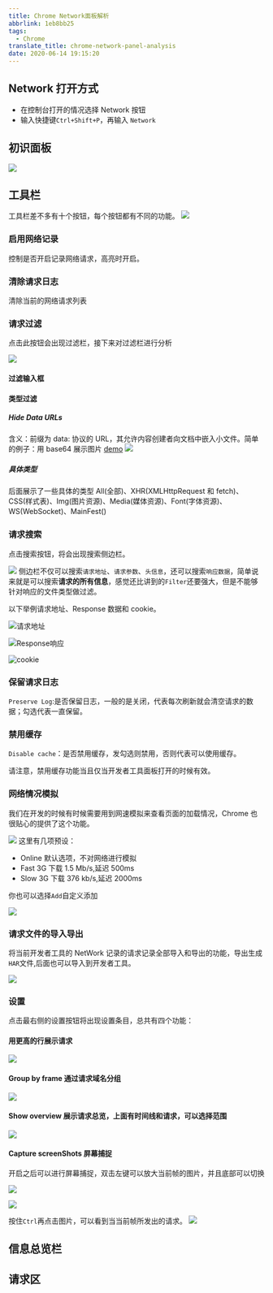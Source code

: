 ```yaml
---
title: Chrome Network面板解析
abbrlink: 1eb8bb25
tags:
  - Chrome
translate_title: chrome-network-panel-analysis
date: 2020-06-14 19:15:20
---
```


## Network 打开方式

- 在控制台打开的情况选择 Network 按钮
- 输入快捷键`Ctrl+Shift+P`，再输入 `Network`

## 初识面板

![](https://cdn.jsdelivr.net/gh/kitety/blog_img@master/img/20200923175812.png)

<!-- more -->

## 工具栏

工具栏差不多有十个按钮，每个按钮都有不同的功能。
![](https://cdn.jsdelivr.net/gh/kitety/blog_img@master/img/20200923175847.png)

### 启用网络记录

控制是否开启记录网络请求，高亮时开启。

### 清除请求日志

清除当前的网络请求列表

### 请求过滤

点击此按钮会出现过滤栏，接下来对过滤栏进行分析

![](https://cdn.jsdelivr.net/gh/kitety/blog_img@master/img/20200923175907.png)

#### 过滤输入框

#### 类型过滤

##### Hide Data URLs

含义：前缀为 data: 协议的 URL，其允许内容创建者向文档中嵌入小文件。简单的例子：用 base64 展示图片
[demo](https://www.w3docs.com/tools/code-editor/10848)
![](https://cdn.jsdelivr.net/gh/kitety/blog_img@master/img/ia_1900000653.gif)

##### 具体类型

后面展示了一些具体的类型 All(全部)、XHR(XMLHttpRequest 和 fetch)、CSS(样式表)、Img(图片资源)、Media(媒体资源)、Font(字体资源)、WS(WebSocket)、MainFest()

### 请求搜索

点击搜索按钮，将会出现搜索侧边栏。

![](https://cdn.jsdelivr.net/gh/kitety/blog_img@master/2020-12-21/1608537844605-image.png)
侧边栏不仅可以搜索`请求地址`、`请求参数`、`头信息`，还可以搜索`响应数据`，简单说来就是可以搜索**请求的所有信息**，感觉还比讲到的`Filter`还要强大，但是不能够针对响应的文件类型做过滤。

以下举例请求地址、Response 数据和 cookie。

![请求地址](https://cdn.jsdelivr.net/gh/kitety/blog_img@master/2020-12-21/1608537986338-image.png)

![Response响应](https://cdn.jsdelivr.net/gh/kitety/blog_img@master/2020-12-21/1608538087481-image.png)

![cookie](https://cdn.jsdelivr.net/gh/kitety/blog_img@master/2020-12-21/1608538063517-image.png)

### 保留请求日志

`Preserve Log`:是否保留日志，一般的是关闭，代表每次刷新就会清空请求的数据；勾选代表一直保留。

### 禁用缓存

`Disable cache`：是否禁用缓存，发勾选则禁用，否则代表可以使用缓存。

请注意，禁用缓存功能当且仅当开发者工具面板打开的时候有效。

### 网络情况模拟

我们在开发的时候有时候需要用到网速模拟来查看页面的加载情况，Chrome 也很贴心的提供了这个功能。

![](https://cdn.jsdelivr.net/gh/kitety/blog_img@master/2020-12-21/1608538559387-image.png)
这里有几项预设：

- Online 默认选项，不对网络进行模拟
- Fast 3G 下载 1.5 Mb/s,延迟 500ms
- Slow 3G 下载 376 kb/s,延迟 2000ms

你也可以选择`Add`自定义添加

![](https://cdn.jsdelivr.net/gh/kitety/blog_img@master/2020-12-21/1608538845190-image.png)

### 请求文件的导入导出

将当前开发者工具的 NetWork 记录的请求记录全部导入和导出的功能，导出生成`HAR`文件,后面也可以导入到开发者工具。

![](https://cdn.jsdelivr.net/gh/kitety/blog_img@master/2020-12-21/1608538973115-image.png)

### 设置

点击最右侧的设置按钮将出现设置条目，总共有四个功能：

#### 用更高的行展示请求

![](https://cdn.jsdelivr.net/gh/kitety/blog_img@master/2020-12-21/1608539961418-image.png)

#### Group by frame 通过请求域名分组

![](https://cdn.jsdelivr.net/gh/kitety/blog_img@master/2020-12-21/1608540037194-image.png)

#### Show overview 展示请求总览，上面有时间线和请求，可以选择范围

![](https://cdn.jsdelivr.net/gh/kitety/blog_img@master/2020-12-21/1608539865340-image.png)

#### Capture screenShots 屏幕捕捉

开启之后可以进行屏幕捕捉，双击左键可以放大当前帧的图片，并且底部可以切换

![](https://cdn.jsdelivr.net/gh/kitety/blog_img@master/2020-12-21/1608540355194-image.png)

![](https://cdn.jsdelivr.net/gh/kitety/blog_img@master/2020-12-21/1608540251524-image.png)

按住`Ctrl`再点击图片，可以看到当当前帧所发出的请求。
![](https://cdn.jsdelivr.net/gh/kitety/blog_img@master/2020-12-21/1608540509955-scr1.gif)

## 信息总览栏

## 请求区
